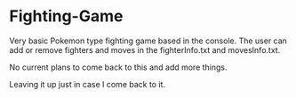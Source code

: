 # Fighting-Game

Very basic Pokemon type fighting game based in the console. The user can add or remove fighters and moves in the fighterInfo.txt and movesInfo.txt.

No current plans to come back to this and add more things.

Leaving it up just in case I come back to it.
